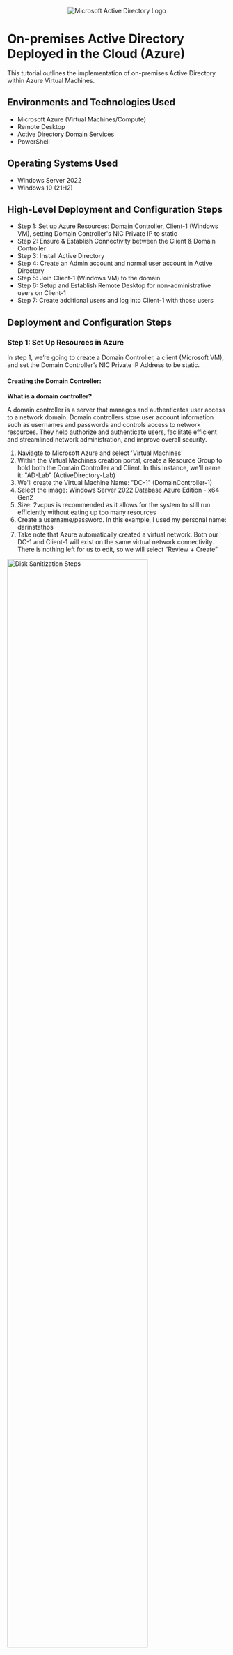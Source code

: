 <p align="center">
<img src="https://i.imgur.com/pU5A58S.png" alt="Microsoft Active Directory Logo"/>
</p>

<h1>On-premises Active Directory Deployed in the Cloud (Azure)</h1>
This tutorial outlines the implementation of on-premises Active Directory within Azure Virtual Machines.<br />


<h2>Environments and Technologies Used</h2>

- Microsoft Azure (Virtual Machines/Compute)
- Remote Desktop
- Active Directory Domain Services
- PowerShell

<h2>Operating Systems Used </h2>

- Windows Server 2022
- Windows 10 (21H2)

<h2>High-Level Deployment and Configuration Steps</h2>

- Step 1: Set up Azure Resources: Domain Controller, Client-1 (Windows VM), setting Domain Controller's NIC Private IP to static
- Step 2: Ensure & Establish Connectivity between the Client & Domain Controller
- Step 3: Install Active Directory
- Step 4: Create an Admin account and normal user account in Active Directory
- Step 5: Join Client-1 (Windows VM) to the domain
- Step 6: Setup and Establish Remote Desktop for non-administrative users on Client-1
- Step 7: Create additional users and log into Client-1 with those users


<h2>Deployment and Configuration Steps</h2>

<p>
  <h3>Step 1: Set Up Resources in Azure</h3>
  <p>In step 1, we’re going to create a Domain Controller, a client (Microsoft VM), and set the Domain Controller’s NIC Private IP Address to be static.</p>
  
  <h4>Creating the Domain Controller:</h4>
  <strong>What is a domain controller?</strong>
  <p>A domain controller is a server that manages and authenticates user access to a network domain. Domain controllers store user account information such as usernames and passwords and controls access to network resources. They help authorize and authenticate users, facilitate efficient and streamlined network administration, and improve overall security.</P>
  
  1. Naviagte to Microsoft Azure and select 'Virtual Machines'
  2. Within the Virtual Machines creation portal, create a Resource Group to hold both the Domain Controller and Client. In this instance, we'll name it: "AD-Lab" (ActiveDirectory-Lab)
  3. We'll create the Virtual Machine Name: "DC-1" (DomainController-1)
  4. Select the image: Windows Server 2022 Database Azure Edition - x64 Gen2
  5. Size: 2vcpus is recommended as it allows for the system to still run efficiently without eating up too many resources
  6. Create a username/password. In this example, I used my personal name: darinstathos
  7. Take note that Azure automatically created a virtual network. Both our DC-1 and Client-1 will exist on the same virtual network connectivity. There is nothing left for us to edit, so we will select “Review + Create”
  
<img src="https://i.imgur.com/0cDyCbn.png" height="80%" width="80%" alt="Disk Sanitization Steps"/>
<img src="https://i.imgur.com/OX1wCfK.png" height="80%" width="80%" alt="Disk Sanitization Steps"/>
<img src="https://i.imgur.com/cjHYVJ1.png" height="80%" width="80%" alt="Disk Sanitization Steps"/>

<p>We have now created the Domain Controller Virtual Machine. DC-1 will later be used as the central point for storing user accounts we create and managing/authenticating user access.</p>
<br />

  <h4>Creating our Client:</h4>
    <strong>What is the client?</strong>
    <p>The client, in relation to the domain controller, is a device that connects to the network domain and relies on the domain controller for user authentication, access permissions, etc. The domain controller is the 'big brain' the lets the device/client know what to do/who's allowed to do what. The client interacts with the domain controller to log in, access shared resources, etc.</p>
    <p>We're creating a client device (Microsoft Windows) to witness the borrowing of user account information from our Domain Controller</P>
    
1. Navigate to Microsoft Azure & select 'Virtual Machines'
2. Select the Resource Group: 'AD-Lab'
3. Virtual Machine Name: 'Client-1'
4. Select image: 'Windows 10 Pro, version 22H2 -x64Gen
5. Size: 2vcpus
6. Create a username/password: (Example: darinstathos)
7. Under licensing, check the box: "I can confirm I have eligible Windows 10/11 license with multi-tenant hosting rights."
8. Forward to the next page: Next: Disks >, Next: Networking > Take note that Client-1 was automatically put on the same network as DC-1. This is important so that the two can later communicate with one another. 
    
<img src="https://i.imgur.com/gOn48pL.png" height="80%" width="80%" alt="Disk Sanitization Steps"/>
<img src="https://i.imgur.com/13dDsO0.png" height="80%" width="80%" alt="Disk Sanitization Steps"/>
<img src="https://i.imgur.com/MT99vXJ.png" height="80%" width="80%" alt="Disk Sanitization Steps"/>
    
<br />

<h4>Setting Domain Controller's NIC Private IP Address to Static:</h4>
<strong>Why is it necessary to change the Private IP Address to Static?</strong>
<p>Whenever we create resources such as Virtual Machines within Azure, there are several other resources created alongside it. One of these resources are NICs (Network Interface Cards) which have IP addresses automatically assigned to them via a DHCP server hidden within Azure. As mentioned previously, domain controllers provide centralized management and organization over user accounts, access permissions, and security policies within a network. 

 Given that it plays such a crucial role in centralizing and streamlining networking, we want our network devices to always be able to locate it for consistent instruction and communication. A static IP address prevents potential disruptions caused by a dynamic IP address. Thus, we must change the IP address from dynamic to static (meaning it uses the same IP address).</P>

1. Navigate to Azure > 'Virtual Machines' > and select our Domain Controller "DC-1"
2. Select 'Networking' > Select 'Network Interface'
3. Select 'IP Configurations' > Select the current/only IPConfig there
4. Switch the assignment from 'Dynamic' to 'Static' and press 'Save'

<img src="https://i.imgur.com/dYzWLhZ.png" height="80%" width="80%" alt="Disk Sanitization Steps"/>
<img src="https://i.imgur.com/g3IL4nQ.png" height="80%" width="80%" alt="Disk Sanitization Steps"/>
<img src="https://i.imgur.com/FHp5pT4.png" height="80%" width="80%" alt="Disk Sanitization Steps"/>

We have now switched the Domain Controller's NIC Private IP Address to be static. Now, there is more peace of mind in knowing that devices that connect to the domain and rely on the Domain Controller for user access/information will have secure connection and communication. 
<br>

  <h3>Step 2: Ensure & Establish Connectivity between the Client and Domain Controller</h3>
  
  <p>The next step is to ensure connectivity between the Client and the Domain Controller. We want to make sure that our machines can talk to one another so that once we add users accounts to the DC-1, Client-1 will be able to access them.</p>
  
  <h4>Log into Client-1 VM</h4>
  <p>First, we’re going to log into the Client-1 VM. To do this, we must retrieve the Public IP Address and connect it to Remote Desktop Connection (if you’re using WindowsOS) or Microsoft Remote Desktop (if you’re using MacOS).</p>
  
  1. In the Azure Portal, navigate to 'Virtual Machines'
  2. Select 'Client-1'
  3. Copy the Public IP Address to clipboard (Example shown: [X.X.X,X]
  4. Open Remote Desktop Connection (Windows) or Microsoft Remote Desktop (MacOS: can be downloaded from App Store)
  5. Paste the IP address
  6. Log in using the username/password created earlier in step 1. In this example, my username is my name: darinstathos

<img src="https://i.imgur.com/ZIh6gvb.png" height="80%" width="80%" alt="Disk Sanitization Steps"/>
<img src="https://i.imgur.com/NuYn2WR.png" height="80%" width="80%" alt="Disk Sanitization Steps"/>
<img src="https://i.imgur.com/kPeUFHN.png" height="80%" width="80%" alt="Disk Sanitization Steps"/>

<h4>Check Connectivity to Domain Controller (will fail at first attempt)</h4>
Now that we’ve logged into Client-1, we want to “ping” to our Domain Controller to make sure our machines can talk to one another/that there’s connectivity.

However, most likely, this “ping” will fail due to the Domain Controller’s firewall blocking ICMP traffic.

<strong>Why do firewalls sometimes block ICMP traffic?</strong>
Firewalls sometimes block ICMP (Internet Control Message Protocol) traffic as a security measure to protect against potential network vulnerabilities. ICMP traffic includes various types of messages, such as ping requests and error messages, which can be exploited for network scanning, denial-of-service attacks, or information disclosure. Blocking ICMP can help prevent these types of attacks and limit potential exposure of sensitive information. However, it's worth noting that ICMP is also used for legitimate network troubleshooting and diagnostic purposes, so firewall rules should be carefully configured to balance security and operational needs.

1. We need to get DC-1's private IP Address: Azure Portal > 'Virtual Machines' > DC-1
2. Copy the NIC Private IP Address. In this example, it's: 10.0.0.4
3. Navigate back to our Client-1 VM and open the command line in the search bar
4. Type: "ping -t 10.0.0.4" (-t means that it will ping continuously)
5. We can see the request failed/timed out because DC-1's firewall is preventing/blocking ICMP traffic from coming through

<img src="https://i.imgur.com/3b3sYC2.png" height="80%" width="80%" alt="Disk Sanitization Steps"/>
<img src="https://i.imgur.com/2l07H1G.png" height="80%" width="80%" alt="Disk Sanitization Steps"/>

<h4>Open Up the Firewall</h4>
<p>Since we were unable to “ping”/connect to our Domain Controller, we must open up the firewall to allow ICMP traffic. To do this, we must connect/log into our Domain Controller VM and alter the settings.</p>

1. Navigate to Azure > 'Virtual Machines' > DC-1: Copy the Public IP Address
2. Open Remote Desktop Connection (Windows) or Microsoft Remote Desktop (MacOS) & paste the IP address and use the username/password created in Step 1
3. Inside of DC-1 VM, navigate to the search bar and type in “wf.msc” or “firewall”

<img src="https://i.imgur.com/lNrjVhc.png" height="80%" width="80%" alt="Disk Sanitization Steps"/>
<img src="https://i.imgur.com/jxbZ3XS.png" height="80%" width="80%" alt="Disk Sanitization Steps"/>
<img src="https://i.imgur.com/I8myAP2.png" height="80%" width="80%" alt="Disk Sanitization Steps"/>

4. Select “Inbound Rules” and filter by “Protocol” (since we’re looking for ICMPv4)
5. Enable Core Networking Diagnostics: ICMP Echo Request (ICMPv4-In)
6. Right click the two inbound rules > select “enable rule"

<img src="https://i.imgur.com/ALQ2Tqc.png" height="80%" width="80%" alt="Disk Sanitization Steps"/>
<img src="https://i.imgur.com/9emoF0X.png" height="80%" width="80%" alt="Disk Sanitization Steps"/>


<p>Now, when we go back to our Client-1 VM, if we left the command-line open, we can now see that the “pings” are coming through because we opened up the DC-1’s firewall to allow ICMP traffic.</p>

<img src="https://i.imgur.com/cWVAUuA.png" height="80%" width="80%" alt="Disk Sanitization Steps"/>

<h3>Step 3: Install Active Directory</h3>
<Strong>What is Active Directory and why is it important?</strong>
<p>Now that there has been connectivity established between DC-1 and Client-1, it’s time to install Active Directory.

In simple terms, Active Directory is like a phonebook or a directory for a network. It keeps track of all the users, computers, and other resources within a network domain. It helps manage user accounts, control access to resources, and enforce security policies, making it easier for network administrators to organize and manage their network effectively.</p>

1. Log into DC-1 VM using the Public IP Address & username/password
2. Once inside DC-1, use the search bar to go to Service Manager
3. Select “Add roles and features” > Hit ‘next’ on everything until you reach & select <strong>Active Directory Domain Services</strong>
4. Add the features > continue to press ‘Next’ on everything > select ‘Install’ 

<img src="https://i.imgur.com/DJmEXEB.png" height="80%" width="80%" alt="Disk Sanitization Steps"/>
<img src="https://i.imgur.com/DJmEXEB.png" height="80%" width="80%" alt="Disk Sanitization Steps"/>

We now have Active Directory installed on DC-1. However, we are not finished yet. We need to set up an actual domain. 

<h4>Promote as a DC: Setup a New Forest as mydomain.com (Domain can actually be anything. Mydomain.com is an example)</h4>

<p>We have installed Active Directory but the next step is to set up an actual domain. Setting up a domain means there is an address for a particular organization to unite under. This domain is attached to permitted users, allowing users to access various clients/devices on the network. 
  
  For example, if you work for a large accounting firm or you're in school, you're given a username with a domain attached to it. You can then take your username and log into any computer on campus or in the office. Example: dstathos@univerity.edu or dstathos@accountingfirm.com</p>
  
  For this example, we are using "mydomain.com". However, any domain is suitable. 
  
  1. Go to DC-1 VM > open Service Manager > select the Notifications flag in the top right-hand corner
  2. Select: "Promote this server to be a domain controller"
  3. Select: “Add a new forest” > Input the domain name of choice (example: mydomain.com) > Select: “Next” 
  4. Input a password for the sake of continuing forward with “Next” although it won’t be used in this lab > Continue pressing ‘Next’ until you reach the ‘Install’ button

<img src="https://i.imgur.com/DJmEXEB.png" height="80%" width="80%" alt="Disk Sanitization Steps"/>
<img src="https://i.imgur.com/DJmEXEB.png" height="80%" width="80%" alt="Disk Sanitization Steps"/>
<img src="https://i.imgur.com/DJmEXEB.png" height="80%" width="80%" alt="Disk Sanitization Steps"/>

<h4>Restart & Log back into DC-1 as user: mydomain.com\[username]</h4>

1. It is normal for the computer to need to restart. When the computer restarts, if the IP address changes, we are sure to navigate to Azure Portal and copy the DC-1 Public IP address. We set the Private IP address to be static, but it’s possible for the Public IP to change.</p>
2. Once booted out, we can log back into DC-1 using the domain we have now set up: mydomain.com\darinstathos (or) darinstathos@mydomain.com
3. DC-1 is now officially a domain controller [[group policy]]

<img src="https://i.imgur.com/DJmEXEB.png" height="80%" width="80%" alt="Disk Sanitization Steps"/>
<img src="https://i.imgur.com/DJmEXEB.png" height="80%" width="80%" alt="Disk Sanitization Steps"/>

<h3>Step 4: Create an Admin and a Normal User Account in Active Directory</h3>
<p>Now that Active Directory has been installed, our Domain Controller became official with its domain, it’s now time to create an admin and normal user account in AD.
  Admins are able to create, modify, and delete user accounte, manage access permissions, etc. They can configure and enforce security policies such as password requirements and account lockout settings. They can also manage the structure of the domain, delegate admin tasks, etc.</p>
  
  <h4>Creating Organizational Units: Employees and Admins</h4>
  1. Inside DC-1 VM, navigate to ‘Active Directory Users and Computers’
- We can do this two ways: 
* Go to Service Manager > Tools (upper right-hand corner) > Active Directory Users and Computers
* Search bar > Type: Active Directory Users and Computers

2. We can see the domain we created: "mydomain.com". Now, we’re going to create organizational units to place our employees and admins.
3. Right click on “mydomain.com” (or whatever name you decided to give your domain) > 'New' > 'Organizational Unit'
4. We will create an organizational for _EMPLOYEES and for _ADMINS

<img src="https://i.imgur.com/DJmEXEB.png" height="80%" width="80%" alt="Disk Sanitization Steps"/>
<img src="https://i.imgur.com/DJmEXEB.png" height="80%" width="80%" alt="Disk Sanitization Steps"/>

<h4>Creating an Employee/Admin & then Assigning Role of Admin</h4>
<p>Now that we have our organizational units, we want to create an Admin and assign them the role of “Admin” so that they can fulfill admin duties.</p>

1. Inside of _ADMINS: right click > ‘New’ > ‘Users’
2. We will give our admin the name of “Jane Doe” and her login username shall be jane_admin@mydomain.com. 
3. Ideally, we’d like for the user to change their password every time for security purposes. However, for the sake of this exercise, we will select for the password to never expire. 

<p>Now that jane_admin has been created, we must give her the role of ‘Admin’. Currently, just because she was created inside of an organizational unit folder called “_ADMINS” doesn’t mean her title carries substance or authority yet. We shall grant her authority right now. We’ll add Jane Doe to the Domain Admins Security Group.</p>

4. Right click Jane Doe > Properties > Member Of > Add > Domain Admins [Enter Key & Check Names] > Apply & OK

<p>In Active Directory Users and Computers, "Domain Admins" is a default group that holds administrative privileges over the entire domain. Members of the Domain Admins group have full control and unrestricted access to all resources within the domain. They can perform tasks such as creating, modifying, or deleting user accounts, managing group memberships, configuring security policies, and managing domain-wide settings. Essentially, Domain Admins have the highest level of administrative authority within the Active Directory domain and are responsible for managing and maintaining the domain infrastructure.</p>

<img src="https://i.imgur.com/DJmEXEB.png" height="80%" width="80%" alt="Disk Sanitization Steps"/>
<img src="https://i.imgur.com/DJmEXEB.png" height="80%" width="80%" alt="Disk Sanitization Steps"/>
<img src="https://i.imgur.com/DJmEXEB.png" height="80%" width="80%" alt="Disk Sanitization Steps"/>
<img src="https://i.imgur.com/DJmEXEB.png" height="80%" width="80%" alt="Disk Sanitization Steps"/>

<h4>Log Out of DC-1 and Log In as New Admin</h4>

<p>Now that Jane Doe is an admin, we can log out of our Domain Controller and log back in as Jane Doe.</p>
username: jane_admin@mydomain.com (or) mydomain.com\jane_admin

<img src="https://i.imgur.com/DJmEXEB.png" height="80%" width="80%" alt="Disk Sanitization Steps"/>

<h3>Step 5: Join Client-1 (Windows VM) to the Domain</h3>

<h4>Set Client-1's DNS settings to the DC-1's Private IP Address + Restart</h4>

<p>It’s time to now connect Client-1 to the domain (mydomain.com). During this entire time, our client-1 hasn’t been doing much as we’ve been setting up DC-1. Once Client-1 is added to the domain, Client-1 can retrieve/connect to user information stored in DC-1. Client-1 is like one of the computers you'd find in an office building or on a university campus. Once connected to the domain, any/all authorized registered users may log into it if their data is stored on the Domain Controller. </p>

<p>Setting a client's DNS settings to the domain controller's private IP address is important because it helps the client find and connect to important resources within a network. It ensures that the client can communicate with the domain controller for things like logging in, accessing shared files and printers, and finding other computers on the network. It's like having the right address book entry to reach the central hub of the network, making everything work smoothly.</p>

1. Go to Azure Portal > 'Virtual Machines' > DC-1 VM > Copy the Private IP address in the Overview (in this example: 10.0.0.4)
2. Go to Client-1 VM > Networking > Network Interface 
3. DNS Servers > Custom > Set to DC-1’s Private IP address (in this example: 10.0.0.4) > Save

<p>Now that we’ve changed Client-1’s DNS settings, we want to solidify this. We are going to flush any/all previous local dns cache on Client-1 so they we know it’ll definitely be set to our DC-1 Private IP.</p>

4. Client-1 VM Overview > Select "Restart" to flush dns cache 

<img src="https://i.imgur.com/DJmEXEB.png" height="80%" width="80%" alt="Disk Sanitization Steps"/>
<img src="https://i.imgur.com/DJmEXEB.png" height="80%" width="80%" alt="Disk Sanitization Steps"/>
<img src="https://i.imgur.com/DJmEXEB.png" height="80%" width="80%" alt="Disk Sanitization Steps"/>

<h4>Join Client-1 to the Domain and Re-login as Admin</h4>

<p>Now it’s time to actually add Client-1 onto the domain. We’re going to login with the original user we created in the beginning, join Client-1 to the domain, and once Client-1 is on the domain, we are able to use our admin Jane Doe.</p>

1. Log back into Client-1 VM with original user from Step 1. In this example, it's my name: darinstathos
2. Right click the Windows icon > 'System' 
3. Rename this PC > Advanced > Change > Domain
4. Change the domain to: mydomain.com (or whatever domain you'd like)

<p>Since we altered the DNS settings earlier so that it matches DC-1’s private IP address, Client-1 will be able to recognize this domain.</p>

5. We’ll be prompted to log in as Jane Admin (mydomain.com\jane_admin) and when this happens, our computer will be prompted to restart
6. We can now log in to Client-1 as Jane Admin because Client-1 is shares the same domain network as the Domain Controller.

<img src="https://i.imgur.com/DJmEXEB.png" height="80%" width="80%" alt="Disk Sanitization Steps"/>
<img src="https://i.imgur.com/DJmEXEB.png" height="80%" width="80%" alt="Disk Sanitization Steps"/>
<img src="https://i.imgur.com/DJmEXEB.png" height="80%" width="80%" alt="Disk Sanitization Steps"/>

<h3>Step 6: Setup and Establish Remote Desktop for Non-Administrative Users on Client-1</h3>

<p>We're going to set it up so all domain users can remote login into Client-1. Right now, only admins can do this.</p>

1. Inside Client-1 VM: Right click Windows icon at bottom of screen > system properties
2. Remote desktop > Select Users that can remotely access PC > add > Domain Users > OK
3. You can now log into Client-1 as a normal, non-administrative user now

<p>**Side notes:
  * If you go inside DC-1 VM > Active Directory Users and Computers > Users > Domain Users > Members: that’s where everyone is and where everyone will get added automatically 
  *  Group Policy allows us to do this remotely and with MANY computers (hundred or thousands of computers instantly instead of logging into each computer one by one), but that’s beyond the scope of here


<h3>Step 7: Create additional users and log into Client-1 with those users</h3>

<p>Now that we’ve set it up so non-administrator users (regular users) can access Client-1, we’re going to put this into action by creating many users and logging into Client-1 with one of those users.</p>

1. Log into DC-1 VM as Jane Doe: mydomain.com\jane_admin
2. Use the search bar to open up Powershell ISE, right click to run as administrator

<p>PowerShell ISE (Integrated Scripting Environment) is a user-friendly graphical tool provided by Microsoft for writing, testing, and executing PowerShell scripts. It provides an interactive and simplified environment for individuals, including IT professionals and system administrators, to automate tasks, manage systems, and perform various administrative tasks using the PowerShell scripting language. Think of it as a coding workspace with helpful features that make it easier to create and run PowerShell commands and scripts.</p>

3. Create a new file > Copy/Paste the script below. This code allows us to create random usernames quickly > Run the script
4. Random usernames are now being created

 # ----- Edit these Variables for your own Use Case ----- #
$PASSWORD_FOR_USERS   = "Password1"
$NUMBER_OF_ACCOUNTS_TO_CREATE = 10000
# ------------------------------------------------------ #

Function generate-random-name() {
    $consonants = @('b','c','d','f','g','h','j','k','l','m','n','p','q','r','s','t','v','w','x','z')
    $vowels = @('a','e','i','o','u','y')
    $nameLength = Get-Random -Minimum 3 -Maximum 7
    $count = 0
    $name = ""

    while ($count -lt $nameLength) {
        if ($($count % 2) -eq 0) {
            $name += $consonants[$(Get-Random -Minimum 0 -Maximum $($consonants.Count - 1))]
        }
        else {
            $name += $vowels[$(Get-Random -Minimum 0 -Maximum $($vowels.Count - 1))]
        }
        $count++
    }

    return $name

}



$count = 1
while ($count -lt $NUMBER_OF_ACCOUNTS_TO_CREATE) {
    $fisrtName = generate-random-name
    $lastName = generate-random-name
    $username = $fisrtName + '.' + $lastName
    $password = ConvertTo-SecureString $PASSWORD_FOR_USERS -AsPlainText -Force

    Write-Host "Creating user: $($username)" -BackgroundColor Black -ForegroundColor Cyan
    
    New-AdUser -AccountPassword $password `
               -GivenName $firstName `
               -Surname $lastName `
               -DisplayName $username `
               -Name $username `
               -EmployeeID $username `
               -PasswordNeverExpires $true `
               -Path "ou=_EMPLOYEES,$(([ADSI]`"").distinguishedName)" `
               -Enabled $true
    $count++
}

5. If we go back to DC-1 VM > Active Directory Users and Computers > _EMPLOYEES > Refresh: all the names are being dumped in there 
6. We will choose one of these users and log into Client-1 VM with it. In this example, we will use username: Duna.lin (password: Password1)

<img src="https://i.imgur.com/DJmEXEB.png" height="80%" width="80%" alt="Disk Sanitization Steps"/>
<img src="https://i.imgur.com/DJmEXEB.png" height="80%" width="80%" alt="Disk Sanitization Steps"/>
<img src="https://i.imgur.com/DJmEXEB.png" height="80%" width="80%" alt="Disk Sanitization Steps"/>





